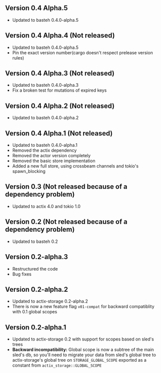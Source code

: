 ## Version 0.4 Alpha.5
- Updated to basteh 0.4.0-alpha.5

## Version 0.4 Alpha.4 (Not released)
- Updated to basteh 0.4.0-alpha.5
- Pin the exact version number(cargo doesn't respect prelease version rules)

## Version 0.4 Alpha.3 (Not released)
- Updated to basteh 0.4.0-alpha.3
- Fix a broken test for mutations of expired keys

## Version 0.4 Alpha.2 (Not released)
- Updated to basteh 0.4.0-alpha.2

## Version 0.4 Alpha.1 (Not released)
- Updated to basteh 0.4.0-alpha.1
- Removed the actix dependency
- Removed the actor version completely
- Removed the basic store implementation
- Added a new full store, using crossbeam channels and tokio's spawn_blocking

## Version 0.3 (Not released because of a dependency problem)
- Updated to actix 4.0 and tokio 1.0

## Version 0.2 (Not released because of a dependency problem)
- Updated to basteh 0.2

## Version 0.2-alpha.3
- Restructured the code
- Bug fixes

## Version 0.2-alpha.2
- Updated to actix-storage 0.2-alpha.2
- There is now a new feature flag `v01-compat` for backward compatiblity with 0.1 global scopes

## Version 0.2-alpha.1
- Updated to actix-storage 0.2 with support for scopes based on sled's trees
- **Backward incompatibility:** Global scope is now a subtree of the main sled's db, so you'll need to migrate your data from sled's global tree to actix-storage's global tree on `STORAGE_GLOBAL_SCOPE` exported as a constant from `actix_storage::GLOBAL_SCOPE`
